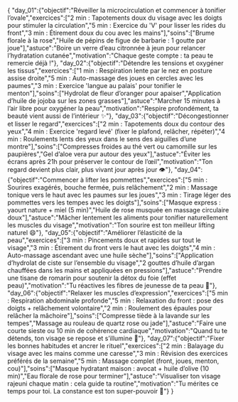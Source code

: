 {
"day_01":{"objectif":"Réveiller la microcirculation et commencer à tonifier l’ovale","exercices":["2 min : Tapotements doux du visage avec les doigts pour stimuler la circulation","5 min : Exercice du 'V' pour lisser les rides du front","3 min : Étirement doux du cou avec les mains"],"soins":["Brume florale à la rose","Huile de pépins de figue de barbarie : 1 goutte par joue"],"astuce":"Boire un verre d’eau citronnée à jeun pour relancer l’hydratation cutanée","motivation":"Chaque geste compte : ta peau te remercie déjà !"},
"day_02":{"objectif":"Détendre les tensions et oxygéner les tissus","exercices":["1 min : Respiration lente par le nez en posture assise droite","5 min : Auto-massage des joues en cercles avec les paumes","3 min : Exercice 'langue au palais' pour tonifier le menton"],"soins":["Hydrolat de fleur d’oranger pour apaiser","Application d’huile de jojoba sur les zones grasses"],"astuce":"Marcher 15 minutes à l’air libre pour oxygéner la peau","motivation":"Respire profondément, ta beauté vient aussi de l’intérieur ✨"},
"day_03":{"objectif":"Décongestionner et lisser le regard","exercices":["2 min : Tapotements doux du contour des yeux","4 min : Exercice 'regard levé' (fixer le plafond, relâcher, répéter)","4 min : Roulements lents des yeux dans le sens des aiguilles d’une montre"],"soins":["Compresses froides au thé vert ou camomille sur les paupières","Gel d’aloe vera pur autour des yeux"],"astuce":"Éviter les écrans après 21h pour préserver le contour de l’œil","motivation":"Ton regard devient plus clair, plus vivant jour après jour 👁️"},
"day_04":{"objectif":"Commencer à lifter les pommettes","exercices":["5 min : Sourires exagérés, bouche fermée, puis relâchement","2 min : Massage tonique vers le haut avec les paumes sur les joues","3 min : Tirage léger des pommettes vers les tempes avec les doigts"],"soins":["Masque express : yaourt nature + miel (5 min)","Huile de rose musquée en massage circulaire doux"],"astuce":"Mâcher lentement les aliments pour tonifier naturellement les muscles du visage","motivation":"Ton sourire est ton meilleur lifting naturel 😄"},
"day_05":{"objectif":"Améliorer l’élasticité de la peau","exercices":["3 min : Pincements doux et rapides sur tout le visage","3 min : Étirement du front vers le haut avec les doigts","4 min : Auto-massage ascendant avec une huile sèche"],"soins":["Application d’hydrolat de ciste sur l’ensemble du visage","2 gouttes d’huile d’argan chauffées dans les mains et appliquées en pressions"],"astuce":"Prendre une tisane de romarin pour soutenir la détox du foie (effet peau)","motivation":"Tu réactives les fibres de jeunesse de ta peau 💫"},
"day_06":{"objectif":"Relaxer les muscles d’expression","exercices":["5 min : Respiration abdominale profonde","5 min : Relaxation du front : pose des doigts + relâchement volontaire","2 min : Roulement des épaules pour relâcher la mâchoire"],"soins":["Compresse tiède à la lavande sur les tempes","Massage au rouleau de quartz rose ou jade"],"astuce":"Faire une courte sieste ou 10 min de cohérence cardiaque","motivation":"Quand tu te détends, ton visage se repose et s’illumine 🌙"},
"day_07":{"objectif":"Fixer les bonnes habitudes et ancrer le rituel","exercices":["2 min : Balayage du visage avec les mains comme une caresse","3 min : Révision des exercices préférés de la semaine","5 min : Massage complet (front, joues, menton, cou)"],"soins":["Masque hydratant maison : avocat + huile d’olive (10 min)","Eau florale de rose pour terminer"],"astuce":"Visualiser ton visage rajeuni chaque matin : cela guide ta routine","motivation":"Tu mérites ce temps pour toi. La constance est ton super-pouvoir 💖"}
}
